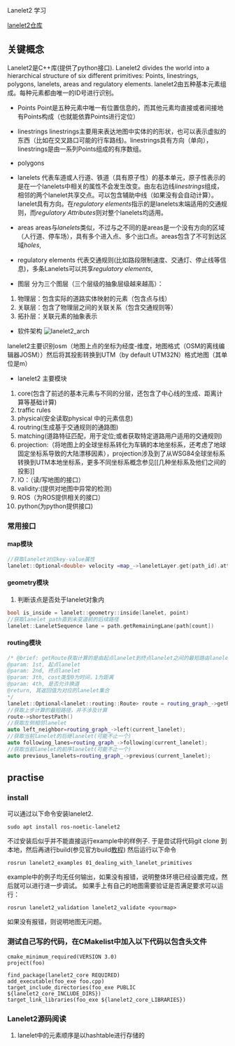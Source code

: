 Lanelet2 学习

[lanelet2仓库]("https://github.com/fzi-forschungszentrum-informatik/Lanelet2")
##  关键概念
Lanelet2是C++库(提供了python接口).
Lanelet2 divides the world into a hierarchical structure of six different primitives: Points, linestrings, polygons, lanelets, areas and regulatory elements.
lanelet2由五种基本元素组成。每种元素都由唯一的ID号进行识别。
- Points
Point是五种元素中唯一有位置信息的，而其他元素均直接或者间接地有Points构成（也就能依靠Points进行定位）
- linestrings
linestrings主要用来表达地图中实体的的形状，也可以表示虚拟的东西（比如在交叉路口可能的行车路线)。linestrings具有方向（单向），linestrings是由一系列Points组成的有序数组。
- polygons

- lanelets
代表车道或人行道、铁道（具有原子性）的基本单元，原子性表示的是在一个lanelets中相关的属性不会发生改变。由左右边线*linestrings*组成，相邻的两个lanelet共享交点。可以包含辅助中线（如果没有会自动计算）。lanelet具有方向。在*regulatory elements*指示的是lanelets末端适用的交通规则，而*regulatory Attributes*则对整个lanelets均适用。
- areas
areas与*lanelets*类似，不过与之不同的是areas是一个没有方向的区域（人行道、停车场），具有多个进入点、多个出口点。areas包含了不可到达区域*holes*,
- regulatory elements
代表交通规则(比如路段限制速度、交通灯、停止线等信息)，多条Lanelets可以共享*regulatory elements*,
 - 图层
 分为三个图层（三个层级的抽象层级越来越高）：
 1. 物理层：包含实际的道路实体映射的元素（包含点与线）
 2. 关联层：包含了物理层之间的关联关系（包含交通规则等）
 3. 拓扑层：关联元素的抽象表示
- 软件架构
![lanelet2_arch](lanelet2_arch.png)

lanelet2主要识别osm（地图上点的坐标为经度-维度，地图格式（OSM的离线编辑器JOSM））然后将其投影转换到UTM（by default UTM32N）格式地图（其单位是m）

- lanelet2 主要模块
1. core(包含了前述的基本元素与不同的分层，还包含了中心线的生成、距离计算等基础计算)
2. traffic rules
3. physical(安全读取physical 中的元素信息)
4. routring(生成基于交通规则的通路图)
5. matching(道路特征匹配，用于定位;或者获取特定道路用户适用的交通规则)
6. projection:（将地图上的全球坐标系转化为车辆的本地坐标系，还考虑了地球固定坐标系导致的大陆漂移因素），projection涉及到了从WSG84全球坐标系转换到UTM本地坐标系，更多不同坐标系概念参见[[几种坐标系及他们之间的投影]]
8. IO：（读/写地图的接口）
9. validity:(提供对地图中异常的检测)
10. ROS（为ROS提供相关的接口）
11. python(为python提供接口)
### 常用接口
#### map模块
```C++
//获取lanelet对应key-value属性
lanelet::Optional<double> velocity =map_->laneletLayer.get(path_id).attributes()["speed"].asDouble();

```
#### geometry模块
1. 判断该点是否处于lanelet对象内
```C++
bool is_inside = lanelet::geometry::inside(lanelet, point)
//获取lanelet_path直到未变道前的后续路径
lanelet::LaneletSequence lane = path.getRemainingLane(path[count])
```
#### routing模块
```C++
/* @brief: getRoute获取计算的是由起点lanelet到终点lanelet之间的最短路由lanelet
@param: 1st, 起点lanelet
@param: 2nd, 终点lanelet
@param: 3th, cost类型0为时间，1为距离
@param: 4th, 是否允许换道
@return, 其返回值为对应的lanelet集合
*/
lanelet::Optional<lanelet::routing::Route> route = routing_graph_->getRoute(map_->laneletLayer.get(start_ids[i]),map_->laneletLayer.get(end_ids[j]), 0 ,true);
//获取上步计算的最短路径，并不涉及计算
route->shortestPath()
//获取左侧相邻lanelet
auto left_neighbor=routing_graph_->left(current_lanelet);
//获取当前lanelet的后继lanelet(可能不止一个)
auto following_lanes=routing_graph_->following(current_lanelet);
//获取当前lanelet的前序lanelet(可能不止一个)
auto previous_lanelets=routing_graph_->previous(current_lanelet);
```
## practise
### install
可以通过以下命令安装lanelet2.
```
sudo apt install ros-noetic-lanelet2
```
不过安装后似乎并不能直接运行example中的样例子.
于是尝试将代码git clone 到本地，然后再进行build(参见官方build[教程](""https://github.com/fzi-forschungszentrum-informatik/Lanelet2))
然后运行以下命令
```
rosrun lanelet2_examples 01_dealing_with_lanelet_primitives
```
example中的例子均无任何输出，如果没有报错，说明整体环境已经设置完成，然后就可以进行进一步调试。
如果手上有自己的地图需要验证是否满足要求可以运行：
```
rosrun lanelet2_validation lanelet2_validate <yourmap>
```
如果没有报错，则说明地图无问题。

### 测试自己写的代码，在CMakelist中加入以下代码以包含头文件
``` CMakelist
cmake_minimum_required(VERSION 3.0)
project(foo)

find_package(lanelet2_core REQUIRED)
add_executable(foo_exe foo.cpp)
target_include_directories(foo_exe PUBLIC ${lanelet2_core_INCLUDE_DIRS})
target_link_libraries(foo_exe ${lanelet2_core_LIBRARIES})
```
### Lanelet2源码阅读
1. lanelet中的元素顺序是以hashtable进行存储的
